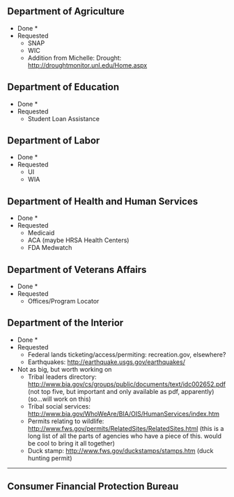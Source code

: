 ## Department of Agriculture

* Done
  * 
* Requested
  * SNAP
  * WIC
  * Addition from Michelle: Drought: http://droughtmonitor.unl.edu/Home.aspx

## Department of Education 

* Done
  * 
* Requested
  * Student Loan Assistance


## Department of Labor

* Done
  * 
* Requested
  * UI
  * WIA

## Department of Health and Human Services

* Done
  * 
* Requested
  * Medicaid
  * ACA (maybe HRSA Health Centers)
  * FDA Medwatch

## Department of Veterans Affairs 

* Done
  * 
* Requested
  * Offices/Program Locator
 
## Department of the Interior

* Done
  * 
* Requested
  * Federal lands ticketing/access/permiting: recreation.gov, elsewhere?
  * Earthquakes: http://earthquake.usgs.gov/earthquakes/
* Not as big, but worth working on
  * Tribal leaders directory: http://www.bia.gov/cs/groups/public/documents/text/idc002652.pdf (not top five, but important and only available as pdf, apparently) (so...will work on this)
  * Tribal social services: http://www.bia.gov/WhoWeAre/BIA/OIS/HumanServices/index.htm
  * Permits relating to wildlife: http://www.fws.gov/permits/RelatedSites/RelatedSites.html (this is a long list of all the parts of agencies who have a piece of this. would be cool to bring it all together)
  * Duck stamp: http://www.fws.gov/duckstamps/stamps.htm (duck hunting permit)


---------------------

## Consumer Financial Protection Bureau 

